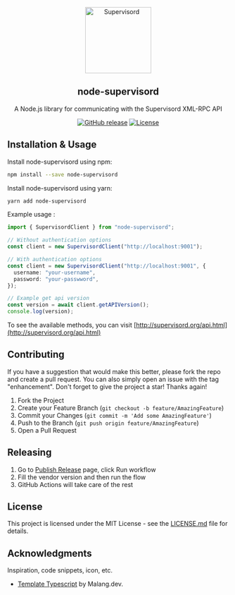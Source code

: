 <a name="readme-top"></a>

<div align="center">
  <a href="https://github.com/bramanda48/node-supervisord">
    <img src="https://i.ibb.co/z5VT3Br/supervisord.png" alt="Supervisord" width="150px">
  </a>
  <h2 align="center">node-supervisord</h2>
  <div align="center">
    <p align="center">A Node.js library for communicating with the Supervisord XML-RPC API</p>
    <div>
        <a href="https://github.com/bramanda48/node-supervisord/releases/"><img src="https://img.shields.io/github/release/bramanda48/node-supervisord?include_prereleases=&sort=semver&color=blue" alt="GitHub release"></a>
        <a href="https://github.com/bramanda48/node-supervisord#license"><img src="https://img.shields.io/badge/License-MIT-blue" alt="License"></a>
    </div>
  </div>
</div>

## Installation & Usage

Install node-supervisord using npm:
```bash
npm install --save node-supervisord
```
Install node-supervisord using yarn:
```bash
yarn add node-supervisord
```

Example usage :
```ts
import { SupervisordClient } from "node-supervisord";

// Without authentication options
const client = new SupervisordClient("http://localhost:9001");

// With authentication options
const client = new SupervisordClient("http://localhost:9001", {
  username: "your-username",
  password: "your-passwword",
});

// Example get api version
const version = await client.getAPIVersion();
console.log(version);

```
To see the available methods, you can visit [http://supervisord.org/api.html](http://supervisord.org/api.html)

## Contributing

If you have a suggestion that would make this better, please fork the repo and create a pull request. You can also simply open an issue with the tag "enhancement". Don't forget to give the project a star! Thanks again!

1. Fork the Project
2. Create your Feature Branch (`git checkout -b feature/AmazingFeature`)
3. Commit your Changes (`git commit -m 'Add some AmazingFeature'`)
4. Push to the Branch (`git push origin feature/AmazingFeature`)
5. Open a Pull Request

## Releasing

1. Go to [Publish Release](https://github.com/bramanda48/node-supervisord/actions/workflows/publish-release.yaml) page, click Run workflow
3. Fill the vendor version and then run the flow
3. GitHub Actions will take care of the rest

## License

This project is licensed under the MIT License - see the [LICENSE.md](https://github.com/bramanda48/node-supervisord/blob/master/LICENSE.md) file for details.

## Acknowledgments

Inspiration, code snippets, icon, etc.

- [Template Typescript](https://github.com/malang-dev/template-typescript) by Malang.dev.
